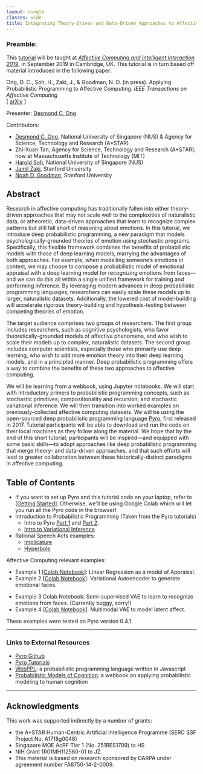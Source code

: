 ```yaml
---
layout: single
classes: wide
title: Integrating Theory-Driven and Data-Driven Approaches to Affective Computing via Deep Probabilistic Programming
---
```



### Preamble:
This [tutorial](https://desmond-ong.github.io/pplAffComp) will be taught at <i>[Affective Computing and Intelligent Interaction 2019](http://acii-conf.org/2019/tutorials_accepted/)</i>, in September 2019 in Cambridge, UK. This tutorial is in turn based off material introduced in the following paper:

Ong, D. C., Soh, H., Zaki, J., & Goodman, N. D. (in press). Applying Probabilistic Programming to Affective Computing. <i>IEEE Transactions on Affective Computing</i> <br> [ [arXiv](https://arxiv.org/abs/1903.06445) ]




Presenter: [Desmond C. Ong](https://web.stanford.edu/~dco)

Contributors:

- [Desmond C. Ong](https://web.stanford.edu/~dco), National University of Singapore (NUS) & Agency for Science, Technology and Research (A\*STAR)
- Zhi-Xuan Tan, Agency for Science, Technology and Research (A\*STAR); now at Massachusetts Institute of Technology (MIT)
- [Harold Soh](https://haroldsoh.com/), National University of Singapore (NUS)
- [Jamil Zaki](http://ssnl.stanford.edu/people), Stanford University
- [Noah D. Goodman](http://cocolab.stanford.edu/ndg.html), Stanford University



## Abstract

Research in affective computing has traditionally fallen into either theory-driven approaches that may not scale well to the complexities of naturalistic data, or atheoretic, data-driven approaches that learn to recognize complex patterns but still fall short of reasoning about emotions. In this tutorial, we introduce deep probabilistic programming, a new paradigm that models psychologically-grounded theories of emotion using stochastic programs. Specifically, this flexible framework combines the benefits of probabilistic models with those of deep learning models, marrying the advantages of both approaches. For example, when modelling someone’s emotions in context, we may choose to compose a probabilistic model of emotional appraisal with a deep learning model for recognizing emotions from faces&mdash;and we can do this all within a single unified framework for training and performing inference. By leveraging modern advances in deep probabilistic programming languages, researchers can easily scale these models up to larger, naturalistic datasets. Additionally, the lowered cost of model-building will accelerate rigorous theory-building and hypothesis-testing between competing theories of emotion.


The target audience comprises two groups of researchers. The first group includes researchers, such as cognitive psychologists, who favor theoretically-grounded models of affective phenomena, and who wish to scale their models up to complex, naturalistic datasets. The second group includes computer scientists, especially those who primarily use deep learning, who wish to add more emotion theory into their deep learning models, and in a principled manner. Deep probabilistic programming offers a way to combine the benefits of these two approaches to affective computing.


We will be learning from a webbook, using Jupyter notebooks. We will start with introductory primers to probabilistic programming concepts, such as stochastic primitives; compositionality and recursion; and stochastic variational inference. We will then transition into worked examples on previously-collected affective computing datasets. We will be using the open-sourced deep probabilistic programming language [Pyro](https://pyro.ai), first released in 2017. Tutorial participants will be able to download and run the code on their local machines as they follow along the material. We hope that by the end of this short tutorial, participants will be inspired&mdash;and equipped with some basic skills&mdash;to adopt approaches like deep probabilistic programming that merge theory- and data-driven approaches, and that such efforts will lead to greater collaboration between these historically-distinct paradigms in affective computing.




## Table of Contents


- If you want to set up Pyro and this tutorial code on your laptop, refer to [[Getting Started](https://github.com/desmond-ong/pplAffComp/blob/master/gettingStarted.md)]. Otherwise, we'll be using Google Colab which will let you run all the Pyro code in the browser!
- Introduction to Probabilistic Programming (Taken from the Pyro tutorials)
    - Intro to Pyro [Part 1](http://pyro.ai/examples/intro_part_i.html) and [Part 2](http://pyro.ai/examples/intro_part_ii.html).
    - [Intro to Variational Inference](http://pyro.ai/examples/svi_part_i.html)
- Rational Speech Acts examples:
    - [Implicature](code/RSA-implicature.ipynb)
    - [Hyperbole](code/RSA-hyperbole.ipynb)

Affective Computing relevant examples:

- Example 1 [[Colab Notebook](https://colab.research.google.com/github/desmond-ong/pplAffComp/blob/master/Colab/PPLTutorial_1_LinearRegression.ipynb)]: Linear Regression as a model of Appraisal.
- Example 2 [[Colab Notebook](https://colab.research.google.com/github/desmond-ong/pplAffComp/blob/master/Colab/PPLTutorial_2_VAE.ipynb)]: Variational Autoencoder to generate emotional faces.
<!-- - Example 3 [[Colab Notebook](https://colab.research.google.com/github/desmond-ong/pplAffComp/blob/master/Colab/PPLTutorial_3_SSVAE.ipynb)]: Semi-supervised VAE to learn to recognize emotions from faces. -->
- Example 3 Colab Notebook: Semi-supervised VAE to learn to recognize emotions from faces. (Currently buggy, sorry!)
- Example 4 [[Colab Notebook](https://colab.research.google.com/github/desmond-ong/pplAffComp/blob/master/Colab/PPLTutorial_4_MVAE.ipynb)]: Multimodal VAE to model latent affect.


These examples were tested on Pyro version 0.4.1


---
### Links to External Resources


- [Pyro Github](https://github.com/uber/pyro)
- [Pyro Tutorials](http://pyro.ai/)
- [WebPPL](http://webppl.org/): a probabilistic programming language written in Javascript
- [Probabilistic Models of Cognition](http://probmods.org/): a webbook on applying probabilistic modeling to human cognition




---
## Acknowledgments

This work was supported indirectly by a number of grants:

- the A\*STAR Human-Centric Artificial Intelligence Programme (SERC SSF Project No. A1718g0048)
- Singapore MOE AcRF Tier 1 (No. 251RES1709) to HS
- NIH Grant 1R01MH112560-01 to JZ.
- This material is based on research sponsored by DARPA under agreement number FA8750-14-2-0009.

